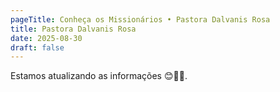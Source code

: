 ```yaml
---
pageTitle: Conheça os Missionários • Pastora Dalvanis Rosa
title: Pastora Dalvanis Rosa
date: 2025-08-30
draft: false
---
```

Estamos atualizando as informações 😊🙏🏽.
